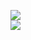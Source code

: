[![](https://img.shields.io/badge/Made%20With-Github%20Spray-lightgrey.svg?style=for-the-badge&logo=github)](https://github.com/Annihil/github-spray#3977)  
[![](https://i.imgur.com/2DrTn0Z.gif)](https://github.com/Annihil/github-spray)